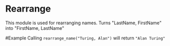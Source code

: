 Rearrange
=========

This module is used for rearranging names.
Turns "LastName, FirstName" into "FirstName, LastName"

#Example
Calling `rearrange_name("Turing, Alan")` will return `"Alan Turing"`